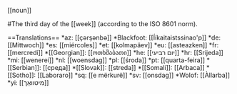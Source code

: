 [[noun]]

#The third day of the [[week]] (according to the ISO 8601 norm).

==Translations==
*az: [[ç&#601;rş&#601;nb&#601;]]
*Blackfoot: [[Ííkaitaistssinao'p]]
*de: [[Mittwoch]]
*es: [[miércoles]]
*et: [[kolmapäev]]
*eu: [[asteazken]]
*fr: [[mercredi]]
*[[Georgian]]: [[ოთხშაბათი]]
*he: [[יום רביעי]]
*hr: [[Srijeda]]
*mi: [[wenerei]]
*nl: [[woensdag]]
*pl: [[środa]]
*pt: [[quarta-feira]]
*[[Serbian]]: [[среда]]
*[[Slovak]]: [[streda]]
*[[Somali]]: [[Arbaca]]
*[[Sotho]]: [[Laboraro]]
*sq: [[e mërkurë]]
*sv: [[onsdag]]
*Wolof: [[Àllarba]]
*yi: [[מיטוואָך]]